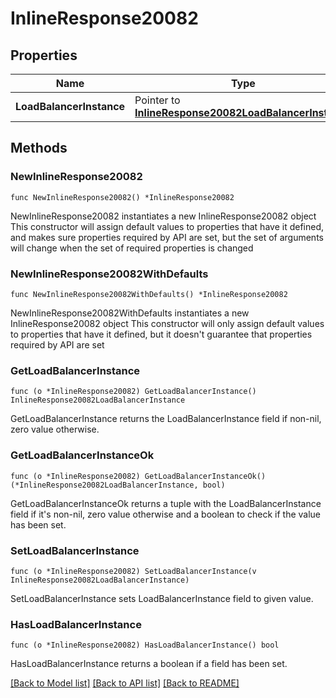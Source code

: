 # InlineResponse20082

## Properties

Name | Type | Description | Notes
------------ | ------------- | ------------- | -------------
**LoadBalancerInstance** | Pointer to [**InlineResponse20082LoadBalancerInstance**](inline_response_200_82_loadBalancerInstance.md) |  | [optional] 

## Methods

### NewInlineResponse20082

`func NewInlineResponse20082() *InlineResponse20082`

NewInlineResponse20082 instantiates a new InlineResponse20082 object
This constructor will assign default values to properties that have it defined,
and makes sure properties required by API are set, but the set of arguments
will change when the set of required properties is changed

### NewInlineResponse20082WithDefaults

`func NewInlineResponse20082WithDefaults() *InlineResponse20082`

NewInlineResponse20082WithDefaults instantiates a new InlineResponse20082 object
This constructor will only assign default values to properties that have it defined,
but it doesn't guarantee that properties required by API are set

### GetLoadBalancerInstance

`func (o *InlineResponse20082) GetLoadBalancerInstance() InlineResponse20082LoadBalancerInstance`

GetLoadBalancerInstance returns the LoadBalancerInstance field if non-nil, zero value otherwise.

### GetLoadBalancerInstanceOk

`func (o *InlineResponse20082) GetLoadBalancerInstanceOk() (*InlineResponse20082LoadBalancerInstance, bool)`

GetLoadBalancerInstanceOk returns a tuple with the LoadBalancerInstance field if it's non-nil, zero value otherwise
and a boolean to check if the value has been set.

### SetLoadBalancerInstance

`func (o *InlineResponse20082) SetLoadBalancerInstance(v InlineResponse20082LoadBalancerInstance)`

SetLoadBalancerInstance sets LoadBalancerInstance field to given value.

### HasLoadBalancerInstance

`func (o *InlineResponse20082) HasLoadBalancerInstance() bool`

HasLoadBalancerInstance returns a boolean if a field has been set.


[[Back to Model list]](../README.md#documentation-for-models) [[Back to API list]](../README.md#documentation-for-api-endpoints) [[Back to README]](../README.md)


